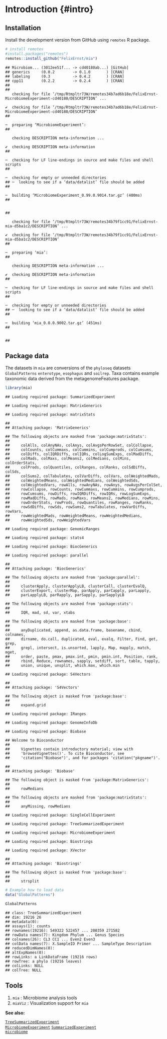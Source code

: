 # Introduction {#intro}


## Installation  

Install the development version from GitHub using `remotes` R package.  


```r
# install remotes 
#install.packages("remotes")
remotes::install_github("FelixErnst/mia")
```

```
## Microbiom... (3012ee51f... -> cd40180ab...) [GitHub]
## generics     (0.0.2        -> 0.1.0       ) [CRAN]
## labeling     (0.3          -> 0.4.2       ) [CRAN]
## cpp11        (0.2.2        -> 0.2.4       ) [CRAN]
## 
##      checking for file ‘/tmp/Rtmpltr73W/remotes34b7ad6b18e/FelixErnst-MicrobiomeExperiment-cd40180/DESCRIPTION’ ...  ✔  checking for file ‘/tmp/Rtmpltr73W/remotes34b7ad6b18e/FelixErnst-MicrobiomeExperiment-cd40180/DESCRIPTION’
##   ─  preparing ‘MicrobiomeExperiment’:
##      checking DESCRIPTION meta-information ...  ✔  checking DESCRIPTION meta-information
##   ─  checking for LF line-endings in source and make files and shell scripts
##   ─  checking for empty or unneeded directories
## ─  looking to see if a ‘data/datalist’ file should be added
##   ─  building ‘MicrobiomeExperiment_0.99.0.9014.tar.gz’ (480ms)
##      
##      checking for file ‘/tmp/Rtmpltr73W/remotes34b79f1cc91/FelixErnst-mia-d5ba1c2/DESCRIPTION’ ...  ✔  checking for file ‘/tmp/Rtmpltr73W/remotes34b79f1cc91/FelixErnst-mia-d5ba1c2/DESCRIPTION’
##   ─  preparing ‘mia’:
##      checking DESCRIPTION meta-information ...  ✔  checking DESCRIPTION meta-information
##   ─  checking for LF line-endings in source and make files and shell scripts
##   ─  checking for empty or unneeded directories
## ─  looking to see if a ‘data/datalist’ file should be added
##   ─  building ‘mia_0.0.0.9002.tar.gz’ (451ms)
##      
## 
```

## Package data  

The datasets in `mia` are conversions of the `phyloseq` datasets `GlobalPatterns` `enterotype`, `esophagus` and `soilrep`. 
Taxa contains example taxonomic data derived from the metagenomeFeatures package.


```r
library(mia)
```

```
## Loading required package: SummarizedExperiment
```

```
## Loading required package: MatrixGenerics
```

```
## Loading required package: matrixStats
```

```
## 
## Attaching package: 'MatrixGenerics'
```

```
## The following objects are masked from 'package:matrixStats':
## 
##     colAlls, colAnyNAs, colAnys, colAvgsPerRowSet, colCollapse,
##     colCounts, colCummaxs, colCummins, colCumprods, colCumsums,
##     colDiffs, colIQRDiffs, colIQRs, colLogSumExps, colMadDiffs,
##     colMads, colMaxs, colMeans2, colMedians, colMins, colOrderStats,
##     colProds, colQuantiles, colRanges, colRanks, colSdDiffs, colSds,
##     colSums2, colTabulates, colVarDiffs, colVars, colWeightedMads,
##     colWeightedMeans, colWeightedMedians, colWeightedSds,
##     colWeightedVars, rowAlls, rowAnyNAs, rowAnys, rowAvgsPerColSet,
##     rowCollapse, rowCounts, rowCummaxs, rowCummins, rowCumprods,
##     rowCumsums, rowDiffs, rowIQRDiffs, rowIQRs, rowLogSumExps,
##     rowMadDiffs, rowMads, rowMaxs, rowMeans2, rowMedians, rowMins,
##     rowOrderStats, rowProds, rowQuantiles, rowRanges, rowRanks,
##     rowSdDiffs, rowSds, rowSums2, rowTabulates, rowVarDiffs, rowVars,
##     rowWeightedMads, rowWeightedMeans, rowWeightedMedians,
##     rowWeightedSds, rowWeightedVars
```

```
## Loading required package: GenomicRanges
```

```
## Loading required package: stats4
```

```
## Loading required package: BiocGenerics
```

```
## Loading required package: parallel
```

```
## 
## Attaching package: 'BiocGenerics'
```

```
## The following objects are masked from 'package:parallel':
## 
##     clusterApply, clusterApplyLB, clusterCall, clusterEvalQ,
##     clusterExport, clusterMap, parApply, parCapply, parLapply,
##     parLapplyLB, parRapply, parSapply, parSapplyLB
```

```
## The following objects are masked from 'package:stats':
## 
##     IQR, mad, sd, var, xtabs
```

```
## The following objects are masked from 'package:base':
## 
##     anyDuplicated, append, as.data.frame, basename, cbind, colnames,
##     dirname, do.call, duplicated, eval, evalq, Filter, Find, get, grep,
##     grepl, intersect, is.unsorted, lapply, Map, mapply, match, mget,
##     order, paste, pmax, pmax.int, pmin, pmin.int, Position, rank,
##     rbind, Reduce, rownames, sapply, setdiff, sort, table, tapply,
##     union, unique, unsplit, which.max, which.min
```

```
## Loading required package: S4Vectors
```

```
## 
## Attaching package: 'S4Vectors'
```

```
## The following object is masked from 'package:base':
## 
##     expand.grid
```

```
## Loading required package: IRanges
```

```
## Loading required package: GenomeInfoDb
```

```
## Loading required package: Biobase
```

```
## Welcome to Bioconductor
## 
##     Vignettes contain introductory material; view with
##     'browseVignettes()'. To cite Bioconductor, see
##     'citation("Biobase")', and for packages 'citation("pkgname")'.
```

```
## 
## Attaching package: 'Biobase'
```

```
## The following object is masked from 'package:MatrixGenerics':
## 
##     rowMedians
```

```
## The following objects are masked from 'package:matrixStats':
## 
##     anyMissing, rowMedians
```

```
## Loading required package: SingleCellExperiment
```

```
## Loading required package: TreeSummarizedExperiment
```

```
## Loading required package: MicrobiomeExperiment
```

```
## Loading required package: Biostrings
```

```
## Loading required package: XVector
```

```
## 
## Attaching package: 'Biostrings'
```

```
## The following object is masked from 'package:base':
## 
##     strsplit
```

```r
# Example how to load data
data("GlobalPatterns")

GlobalPatterns
```

```
## class: TreeSummarizedExperiment 
## dim: 19216 26 
## metadata(0):
## assays(1): counts
## rownames(19216): 549322 522457 ... 200359 271582
## rowData names(7): Kingdom Phylum ... Genus Species
## colnames(26): CL3 CC1 ... Even2 Even3
## colData names(7): X.SampleID Primer ... SampleType Description
## reducedDimNames(0):
## altExpNames(0):
## rowLinks: a LinkDataFrame (19216 rows)
## rowTree: a phylo (19216 leaves)
## colLinks: NULL
## colTree: NULL
```

## Tools    

1. `mia`    : Microbiome analysis tools   
2. `miaViz` : Visualization support for `mia`   


**See also:**    

[`TreeSummarizedExperiment`](https://www.bioconductor.org/packages/release/bioc/html/TreeSummarizedExperiment.html)  
[`MicrobiomeExperiment`](https://github.com/FelixErnst/MicrobiomeExperiment)    [`SummarizedExperiment`](https://bioconductor.org/packages/release/bioc/html/SummarizedExperiment.html)  
[`microbiome`](https://bioconductor.org/packages/devel/bioc/html/microbiome.html)    




